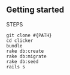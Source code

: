 ## Getting started
STEPS
```
git clone #{PATH}
cd clicker
bundle
rake db:create
rake db:migrate
rake db:seed
rails s
```
